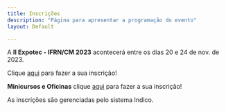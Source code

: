 ```yaml
---
title: Inscrições
description: "Página para apresentar a programação do evento"
layout: Default

---
```


A **II Expotec - IFRN/CM 2023** acontecerá entre os dias 20 e 24 de nov. de 2023.

Clique [aqui](https://eventos.cm.ifrn.edu.br/event/15/registrations/8/) para fazer a sua inscrição!

**Minicursos e Oficinas** clique [aqui](https://eventos.cm.ifrn.edu.br/event/15/registrations/) para fazer a sua inscrição!

As inscrições são gerenciadas pelo sistema Indico. 

